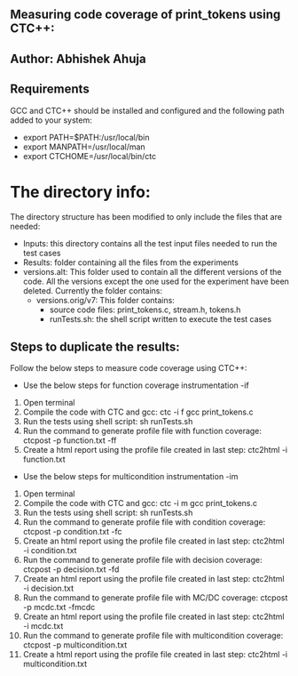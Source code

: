 ## Measuring code coverage of print_tokens using CTC++:
## Author: Abhishek Ahuja

## Requirements
GCC and CTC++ should be installed and configured and the following path added to your system:
* export PATH=$PATH:/usr/local/bin
* export MANPATH=/usr/local/man
* export CTCHOME=/usr/local/bin/ctc

# The directory info:
The directory structure has been modified to only include the files that are needed:
* Inputs: this directory contains all the test input files needed to run the test cases
* Results: folder containing all the files from the experiments
* versions.alt: This folder used to contain all the different versions of the code. All the versions except the one used for the experiment have been deleted. Currently the folder contains:
    + versions.orig/v7: This folder contains:
        - source code files: print_tokens.c, stream.h, tokens.h
        - runTests.sh: the shell script written to execute the test cases

## Steps to duplicate the results:
Follow the below steps to measure code coverage using CTC++:

* Use the below steps for function coverage instrumentation -if
1. Open terminal
2. Compile the code with CTC and gcc: ctc -i f gcc print_tokens.c
3. Run the tests using shell script: sh runTests.sh
4. Run the command to generate profile file with function coverage: ctcpost -p function.txt -ff
5. Create a html report using the profile file created in last step: ctc2html -i function.txt

* Use the below steps for multicondition instrumentation -im
1. Open terminal
2. Compile the code with CTC and gcc: ctc -i m gcc print_tokens.c
3. Run the tests using shell script: sh runTests.sh
4. Run the command to generate profile file with condition coverage: ctcpost -p condition.txt -fc
5. Create an html report using the profile file created in last step: ctc2html -i condition.txt
6. Run the command to generate profile file with decision coverage: ctcpost -p decision.txt -fd
7. Create an html report using the profile file created in last step: ctc2html -i decision.txt
8. Run the command to generate profile file with MC/DC coverage: ctcpost -p mcdc.txt -fmcdc
9. Create an html report using the profile file created in last step: ctc2html -i mcdc.txt
10. Run the command to generate profile file with multicondition coverage: ctcpost -p multicondition.txt
11. Create a html report using the profile file created in last step: ctc2html -i multicondition.txt